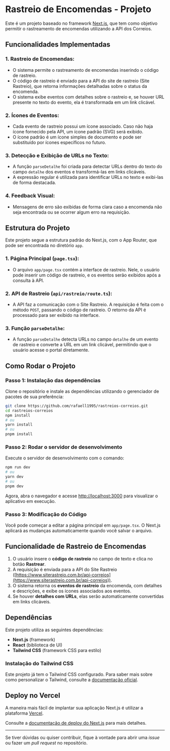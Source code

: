 # Rastreio de Encomendas - Projeto

Este é um projeto baseado no framework [Next.js](https://nextjs.org), que tem como objetivo permitir o rastreamento de encomendas utilizando a API dos Correios.

## Funcionalidades Implementadas

### 1. **Rastreio de Encomendas**:

- O sistema permite o rastreamento de encomendas inserindo o código de rastreio.
- O código de rastreio é enviado para a API do site de rastreio (Site Rastreio), que retorna informações detalhadas sobre o status da encomenda.
- O sistema exibe eventos com detalhes sobre o rastreio e, se houver URL presente no texto do evento, ela é transformada em um link clicável.

### 2. **Ícones de Eventos**:

- Cada evento de rastreio possui um ícone associado. Caso não haja ícone fornecido pela API, um ícone padrão (SVG) será exibido.
- O ícone padrão é um ícone simples de documento e pode ser substituído por ícones específicos no futuro.

### 3. **Detecção e Exibição de URLs no Texto**:

- A função `parseDetalhe` foi criada para detectar URLs dentro do texto do campo `detalhe` dos eventos e transformá-las em links clicáveis.
- A expressão regular é utilizada para identificar URLs no texto e exibi-las de forma destacada.

### 4. **Feedback Visual**:

- Mensagens de erro são exibidas de forma clara caso a encomenda não seja encontrada ou se ocorrer algum erro na requisição.

## Estrutura do Projeto

Este projeto segue a estrutura padrão do Next.js, com o App Router, que pode ser encontrada no diretório `app`.

### 1. **Página Principal (`page.tsx`)**:

- O arquivo `app/page.tsx` contém a interface de rastreio. Nele, o usuário pode inserir um código de rastreio, e os eventos serão exibidos após a consulta à API.

### 2. **API de Rastreio (`api/rastreio/route.ts`)**:

- A API faz a comunicação com o Site Rastreio. A requisição é feita com o método `POST`, passando o código de rastreio. O retorno da API é processado para ser exibido na interface.

### 3. **Função `parseDetalhe`**:

- A função `parseDetalhe` detecta URLs no campo `detalhe` de um evento de rastreio e converte a URL em um link clicável, permitindo que o usuário acesse o portal diretamente.

## Como Rodar o Projeto

### Passo 1: Instalação das dependências

Clone o repositório e instale as dependências utilizando o gerenciador de pacotes de sua preferência:

```bash
git clone https://github.com/rafaell1995/rastreios-correios.git
cd rastreios-correios
npm install
# ou
yarn install
# ou
pnpm install
```

### Passo 2: Rodar o servidor de desenvolvimento

Execute o servidor de desenvolvimento com o comando:

```bash
npm run dev
# ou
yarn dev
# ou
pnpm dev
```

Agora, abra o navegador e acesse [http://localhost:3000](http://localhost:3000) para visualizar o aplicativo em execução.

### Passo 3: Modificação do Código

Você pode começar a editar a página principal em `app/page.tsx`. O Next.js aplicará as mudanças automaticamente quando você salvar o arquivo.

## Funcionalidade de Rastreio de Encomendas

1. O usuário insere o **código de rastreio** no campo de texto e clica no botão **Rastrear**.
2. A requisição é enviada para a API do Site Rastreio ([https://www.siterastreio.com.br/api-correios](https://www.siterastreio.com.br/api-correios)).
3. O sistema retorna os **eventos de rastreio** da encomenda, com detalhes e descrições, e exibe os ícones associados aos eventos.
4. Se houver **detalhes com URLs**, elas serão automaticamente convertidas em links clicáveis.

## Dependências

Este projeto utiliza as seguintes dependências:

- **Next.js** (framework)
- **React** (biblioteca de UI)
- **Tailwind CSS** (framework CSS para estilo)

### Instalação do Tailwind CSS

Este projeto já tem o Tailwind CSS configurado. Para saber mais sobre como personalizar o Tailwind, consulte a [documentação oficial](https://tailwindcss.com/docs/installation).

## Deploy no Vercel

A maneira mais fácil de implantar sua aplicação Next.js é utilizar a plataforma [Vercel](https://vercel.com/new?utm_medium=default-template&filter=next.js&utm_source=create-next-app&utm_campaign=create-next-app-readme).

Consulte a [documentação de deploy do Next.js](https://nextjs.org/docs/app/building-your-application/deploying) para mais detalhes.

---

Se tiver dúvidas ou quiser contribuir, fique à vontade para abrir uma _issue_ ou fazer um _pull request_ no repositório.
